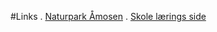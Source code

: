 #Links
. [Naturpark Åmosen](http://naturparkaamosen.dk/)
. [Skole lærings side](http://www.aamose.dk/?moseguide=nej)

